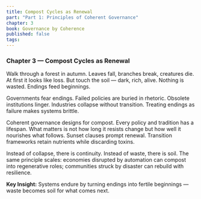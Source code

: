 ```yaml
---
title: Compost Cycles as Renewal
part: "Part 1: Principles of Coherent Governance"
chapter: 3
book: Governance by Coherence
published: false
tags:
---
```

### Chapter 3 — Compost Cycles as Renewal

Walk through a forest in autumn. Leaves fall, branches break, creatures die. At first it looks like loss. But touch the soil — dark, rich, alive. Nothing is wasted. Endings feed beginnings.

Governments fear endings. Failed policies are buried in rhetoric. Obsolete institutions linger. Industries collapse without transition. Treating endings as failure makes systems brittle.

Coherent governance designs for compost. Every policy and tradition has a lifespan. What matters is not how long it resists change but how well it nourishes what follows. Sunset clauses prompt renewal. Transition frameworks retain nutrients while discarding toxins.

Instead of collapse, there is continuity. Instead of waste, there is soil. The same principle scales: economies disrupted by automation can compost into regenerative roles; communities struck by disaster can rebuild with resilience.

**Key Insight:** Systems endure by turning endings into fertile beginnings — waste becomes soil for what comes next.